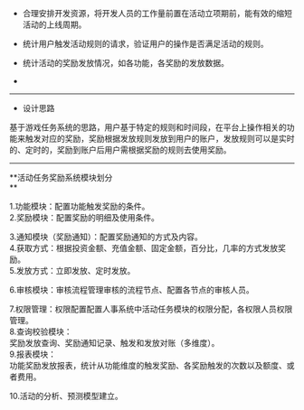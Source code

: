 * 合理安排开发资源，将开发人员的工作量前置在活动立项期前，能有效的缩短活动的上线周期。

* 统计用户触发活动规则的请求，验证用户的操作是否满足活动的规则。

* 统计活动的奖励发放情况，如各功能，各奖励的发放数据。

* 
---

* 设计思路

基于游戏任务系统的思路，用户基于特定的规则和时间段，在平台上操作相关的功能来触发对应的奖励，奖励根据发放规则发放到用户的账户，发放规则可以是实时的、定时的，奖励到账户后用户需根据奖励的规则去使用奖励。

---

**活动任务奖励系统模块划分        
**

1.功能模块：配置功能触发奖励的条件。  
2.奖励模块：配置奖励的明细及使用条件。

3.通知模块（奖励通知）：配置奖励通知的方式及内容。  
4.获取方式：根据投资金额、充值金额、固定金额，百分比，几率的方式发放奖励。  
5.发放方式：立即发放、定时发放。

6.审核模块：审核流程管理审核的流程节点、配置各节点的审核人员。

7.权限管理：权限配置配置人事系统中活动任务模块的权限分配，各权限人员权限管理。  
8.查询校验模块：  
奖励发放查询、奖励通知记录、触发和发放对账（多维度）。  
9.报表模块：  
功能奖励发放报表，统计从功能维度的触发奖励、各奖励触发的次数以及额度、或者费用。

10.活动的分析、预测模型建立。

